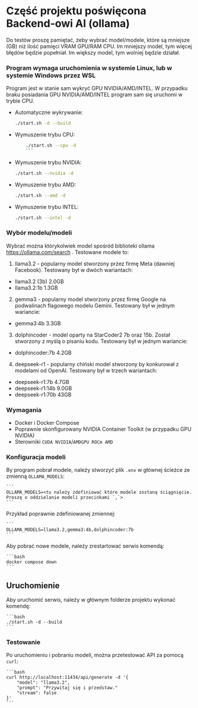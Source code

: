 # Część projektu poświęcona Backend-owi AI (ollama)

Do testów proszę pamiętać, żeby wybrać model/modele, które są mniejsze (GB) niż ilość pamięci VRAM GPU/RAM CPU.
Im mniejszy model, tym więcej błędów będzie popełniał.
Im większy model, tym wolniej będzie działał.

### Program wymaga uruchomienia w systemie Linux, lub w systemie Windows przez WSL

Program jest w stanie sam wykryć GPU NVIDIA/AMD/INTEL. W przypadku braku posiadania GPU NVIDIA/AMD/INTEL program sam się uruchomi w trybie CPU.
 - Automatyczne wykrywanie:

	```bash
 	./start.sh -d --build
  	```
 - Wymuszenie trybu CPU:
	
   	```bash
    	./start.sh --cpu -d
    	```
 - Wymuszenie trybu NVIDIA:

	```bash
 	./start.sh --nvidia -d
 	```
 - Wymuszenie trybu AMD:

	```bash
 	./start.sh --amd -d
 	```

 - Wymuszenie trybu INTEL:

	```bash
 	./start.sh --intel -d
 	```

### Wybór modelu/modeli
Wybrać można którykolwiek model spośród biblioteki ollama https://ollama.com/search . Testowane modele to:
1. llama3.2 - popularny model stworzony przez firmę Meta (dawniej Facebook). Testowany był w dwóch wariantach:
  - llama3.2 (3b) 2.0GB
  - llama3.2:1b 1.3GB
2. gemma3 - popularny model stworzony przez firmę Google na podwalinach flagowego modelu Gemini. Testowany był w jednym wariancie:
  - gemma3:4b 3.3GB
3. dolphincoder - model oparty na StarCoder2 7b oraz 15b. Został stworzony z myślą o pisaniu kodu. Testowany był w jednym wariancie:
  - dolphincoder:7b 4.2GB
4. deepseek-r1 - popularny chiński model stworzony by konkurował z modelami od OpenAI. Testowany był w trzech wariantach:
  - deepseek-r1:7b 4.7GB
  - deepseek-r1:14b 9.0GB
  - deepseek-r1:70b 43GB

### Wymagania
- Docker i Docker Compose
- Poprawnie skonfigurowany NVIDIA Container Toolkit (w przypadku GPU NVIDIA)
- Sterowniki `CUDA NVIDIA`/`AMDGPU ROCm AMD`


### Konfiguracja modeli
By program pobrał modele, należy stworzyć plik `.env` w głównej ścieżce ze zmienną `OLLAMA_MODELS`:

	```
	OLLAMA_MODELS=<tu należy zdefiniować które modele zostaną ściągnięcie. Proszę o oddzielanie modeli przecinkami `,`>
	```
 Przykład poprawnie zdefiniowanej zmiennej:
 
 	```
  	OLLAMA_MODELS=llama3.2,gemma3:4b,dolphincoder:7b
   	```


Aby pobrać nowe modele, należy zrestartować serwis komendą:

	```bash
	docker compose down
	```
## Uruchomienie
Aby uruchomić serwis, należy w głównym folderze projektu wykonać komendę:

	```bash
	./start.sh -d --build
	```
 

### Testowanie

Po uruchomieniu i pobraniu modeli, można przetestować API za pomocą `curl`:

	```bash
	curl http://localhost:11434/api/generate -d '{
		"model": "llama3.2",
		"prompt": "Przywitaj się i przedstaw."
		"stream": false
	}'
	```
